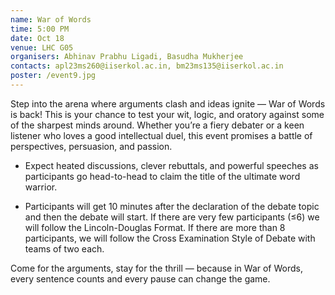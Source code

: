 ```yaml
---
name: War of Words
time: 5:00 PM
date: Oct 18
venue: LHC G05
organisers: Abhinav Prabhu Ligadi, Basudha Mukherjee
contacts: apl23ms260@iiserkol.ac.in, bm23ms135@iiserkol.ac.in
poster: /event9.jpg
---
```


Step into the arena where arguments clash and ideas ignite — War of Words is back!
This is your chance to test your wit, logic, and oratory against some of the sharpest minds around. Whether you’re a fiery debater or a keen listener who loves a good intellectual duel, this event promises a battle of perspectives, persuasion, and passion.

- Expect heated discussions, clever rebuttals, and powerful speeches as participants go head-to-head to claim the title of the ultimate word warrior.

- Participants will get 10 minutes after the declaration of the debate topic and then the debate will start. If there are very few participants (≤6) we will follow the Lincoln-Douglas Format. If there are more than 8 participants, we will follow the Cross Examination Style of Debate with teams of two each. 

Come for the arguments, stay for the thrill — because in War of Words, every sentence counts and every pause can change the game.
